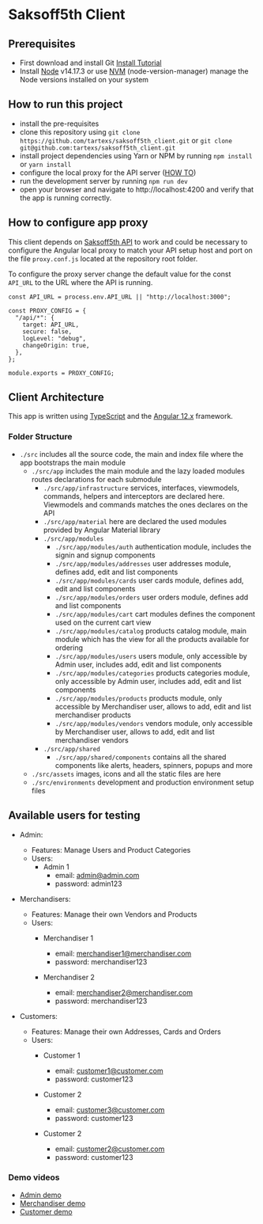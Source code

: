 # Saksoff5th Client

## Prerequisites

* First download and install Git [Install Tutorial](https://www.atlassian.com/git/tutorials/install-git)
* Install [Node](https://nodejs.org/en/download/) v14.17.3 or use [NVM](https://github.com/nvm-sh/nvm) (node-version-manager) manage the Node versions installed on your system

## How to run this project

* install the pre-requisites
* clone this repository using `git clone https://github.com/tartexs/saksoff5th_client.git` or `git clone git@github.com:tartexs/saksoff5th_client.git`
* install project dependencies using Yarn or NPM by running `npm install` or `yarn install`
* configure the local proxy for the API server ([HOW TO](#how-to-configure-app-proxy))
* run the development server by running `npm run dev`
* open your browser and navigate to http://localhost:4200 and verify that the app is running correctly.

## How to configure app proxy

This client depends on [Saksoff5th API](https://github.com/tartexs/saksoff5th_api.git) to work and could be necessary to configure the Angular local proxy to match your API setup host and port on the file `proxy.conf.js` located at the repository root folder.

To configure the proxy server change the default value for the const `API_URL` to the URL where the API is running.

```
const API_URL = process.env.API_URL || "http://localhost:3000";

const PROXY_CONFIG = {
  "/api/*": {
    target: API_URL,
    secure: false,
    logLevel: "debug",
    changeOrigin: true,
  },
};

module.exports = PROXY_CONFIG;
```

## Client Architecture

This app is written using [TypeScript](https://www.typescriptlang.org/) and the [Angular 12.x](https://angular.io/) framework.

### Folder Structure

* `./src` includes all the source code, the main and index file where the app bootstraps the main module
  * `./src/app` includes the main module and the lazy loaded modules routes declarations for each submodule
    * `./src/app/infrastructure` services, interfaces, viewmodels, commands, helpers and interceptors are declared here. Viewmodels and commands matches the ones declares on the API
    * `./src/app/material` here are declared the used modules provided by Angular Material library
    * `./src/app/modules`
      * `./src/app/modules/auth` authentication module, includes the signin and signup components
      * `./src/app/modules/addresses` user addresses module, defines add, edit and list components
      * `./src/app/modules/cards` user cards module, defines add, edit and list components
      * `./src/app/modules/orders` user orders module, defines add and list components
      * `./src/app/modules/cart` cart modules defines the component used on the current cart view
      * `./src/app/modules/catalog` products catalog module, main module which has the view for all the products available for ordering
      * `./src/app/modules/users` users module, only accessible by Admin user, includes add, edit and list components
      * `./src/app/modules/categories` products categories module, only accessible by Admin user, includes add, edit and list components
      * `./src/app/modules/products` products module, only accessible by Merchandiser user, allows to add, edit and list merchandiser products
      * `./src/app/modules/vendors` vendors module, only accessible by Merchandiser user, allows to add, edit and list merchandiser vendors
    * `./src/app/shared`
      * `./src/app/shared/components` contains all the shared components like alerts, headers, spinners, popups and more
  * `./src/assets` images, icons and all the static files are here
  * `./src/environments` development and production environment setup files

## Available users for testing

* Admin:
  * Features: Manage Users and Product Categories
  * Users:
    * Admin 1
      * email: admin@admin.com
      * password: admin123

* Merchandisers:
  * Features: Manage their own Vendors and Products
  * Users:
    * Merchandiser 1
      * email: merchandiser1@merchandiser.com
      * password: merchandiser123

    * Merchandiser 2
      * email: merchandiser2@merchandiser.com
      * password: merchandiser123

* Customers:
  * Features: Manage their own Addresses, Cards and Orders
  * Users:
    * Customer 1
      * email: customer1@customer.com
      * password: customer123

    * Customer 2
      * email: customer3@customer.com
      * password: customer123

    * Customer 2
      * email: customer2@customer.com
      * password: customer123


### Demo videos

* [Admin demo](demo/admin_demo.mov)
* [Merchandiser demo](demo/merchandiser_demo.mov)
* [Customer demo](demo/customer_demo.mov)
